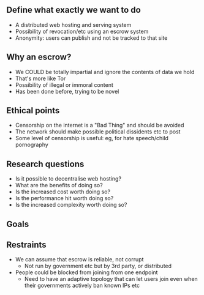 ## Define what exactly we want to do

- A distributed web hosting and serving system
- Possibility of revocation/etc using an escrow system
- Anonymity: users can publish and not be tracked to that site

## Why an escrow?

- We COULD be totally impartial and ignore the contents of data we hold
- That's more like Tor
- Possibility of illegal or immoral content
- Has been done before, trying to be novel

## Ethical points

- Censorship on the internet is a "Bad Thing" and should be avoided
- The network should make possible political dissidents etc to post
- Some level of censorship is useful: eg, for hate speech/child pornography

## Research questions

- Is it possible to decentralise web hosting?
- What are the benefits of doing so?
- Is the increased cost worth doing so?
- Is the performance hit worth doing so?
- Is the increased complexity worth doing so?

## Goals

## Restraints

- We can assume that escrow is reliable, not corrupt
    - Not run by government etc but by 3rd party, or distributed
- People could be blocked from joining from one endpoint
    - Need to have an adaptive topology that can let users join even when their governments actively ban known IPs etc
